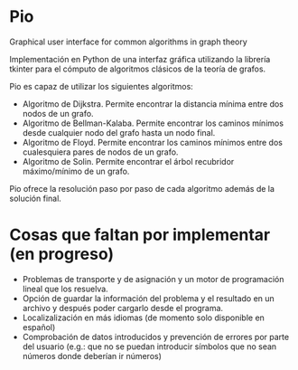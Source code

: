 # Pio
Graphical user interface for common algorithms in graph theory

Implementación en Python de una interfaz gráfica utilizando la librería tkinter para el cómputo de algoritmos clásicos de la teoría de grafos.

Pio es capaz de utilizar los siguientes algoritmos:
- Algoritmo de Dijkstra. Permite encontrar la distancia mínima entre dos nodos de un grafo.
- Algoritmo de Bellman-Kalaba. Permite encontrar los caminos mínimos desde cualquier nodo del grafo hasta un nodo final.
- Algoritmo de Floyd. Permite encontrar los caminos mínimos entre dos cualesquiera pares de nodos de un grafo.
- Algoritmo de Solin. Permite encontrar el árbol recubridor máximo/mínimo de un grafo.

Pio ofrece la resolución paso por paso de cada algoritmo además de la solución final.

# Cosas que faltan por implementar (en progreso)
- Problemas de transporte y de asignación y un motor de programación lineal que los resuelva.
- Opción de guardar la información del problema y el resultado en un archivo y después poder cargarlo desde el programa.
- Localizalización en más idiomas (de momento solo disponible en español)
- Comprobación de datos introducidos y prevención de errores por parte del usuario (e.g.: que no se puedan introducir símbolos que no sean números donde deberían ir números)
